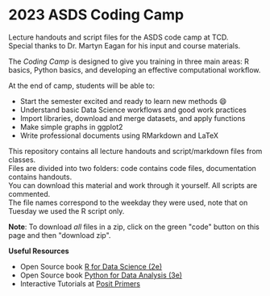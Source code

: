 # 2023 ASDS Coding Camp
Lecture handouts and script files for the ASDS code camp at TCD.\
Special thanks to Dr. Martyn Eagan for his input and course materials.


The *Coding Camp* is designed to give you training in three main areas: R basics, Python basics, and developing an effective computational workflow.

At the end of camp, students will be able to:

- Start the semester excited and ready to learn new methods :smile:
- Understand basic Data Science workflows and good work practices
- Import libraries, download and merge datasets, and apply functions
- Make simple graphs in ggplot2
- Write professional documents using RMarkdown and LaTeX

This repository contains all lecture handouts and script/markdown files from classes.\
Files are divided into two folders: code contains code files, documentation contains handouts.\
You can download this material and work through it yourself. All scripts are commented.\
The file names correspond to the weekday they were used, note that on Tuesday we used the R script only.

**Note**: To download *all* files in a zip, click on the green "code" button on this page and then "download zip".

**Useful Resources**

-	Open Source book [R for Data Science (2e) ](https://r4ds.hadley.nz)
-	Open Source book [Python for Data Analysis (3e)](https://wesmckinney.com/book)
-	Interactive Tutorials at [Posit Primers](https://posit.cloud/learn/primers) 

